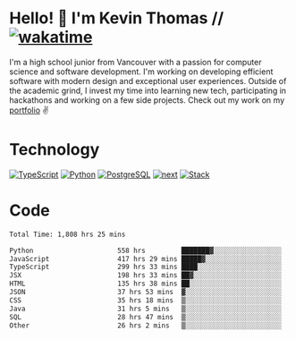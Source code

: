 # Hello! 👋 I'm Kevin Thomas // [![wakatime](https://wakatime.com/badge/user/e9d16d74-e01d-4a37-8086-9257e0bde1c2.svg?style=flat-square)](https://wakatime.com/@e9d16d74-e01d-4a37-8086-9257e0bde1c2)

I'm a high school junior from Vancouver with a passion for computer science and software development. I'm working on developing efficient software with modern design and exceptional user experiences. Outside of the academic grind, I invest my time into learning new tech, participating in hackathons and working on a few side projects. Check out my work on my [portfolio](https://kevinjosethomas.com/) ✌️

# Technology
[![TypeScript](https://github.com/kevinjosethomas/kevinjosethomas/assets/46242684/444b2e5d-659f-41f5-81fe-3abafb75cb6c)](https://kevinjosethomas.com/stack)
[![Python](https://github.com/kevinjosethomas/kevinjosethomas/assets/46242684/34a174c4-54db-4c4e-9842-2324d47cb043)](https://kevinjosethomas.com/stack)
[![PostgreSQL](https://github.com/kevinjosethomas/kevinjosethomas/assets/46242684/46d6de1c-c483-4dc7-ab3a-87763af6fc78)](https://kevinjosethomas.com/stack)
[![next](https://github.com/kevinjosethomas/kevinjosethomas/assets/46242684/bc46bae5-1ad9-42a7-b7a2-427cbde7c994)](https://kevinjosethomas.com/stack)
[![Stack](https://github.com/kevinjosethomas/kevinjosethomas/assets/46242684/0b9b7eeb-8cce-4a56-bffd-3131dd4dd88c)](https://kevinjosethomas.com/stack)




# Code
<!--START_SECTION:waka-->

```txt
Total Time: 1,808 hrs 25 mins

Python                     558 hrs         ███████▓░░░░░░░░░░░░░░░░░   30.42 %
JavaScript                 417 hrs 29 mins █████▓░░░░░░░░░░░░░░░░░░░   22.76 %
TypeScript                 299 hrs 33 mins ████░░░░░░░░░░░░░░░░░░░░░   16.33 %
JSX                        198 hrs 33 mins ██▓░░░░░░░░░░░░░░░░░░░░░░   10.82 %
HTML                       135 hrs 38 mins ██░░░░░░░░░░░░░░░░░░░░░░░   07.39 %
JSON                       37 hrs 53 mins  ▓░░░░░░░░░░░░░░░░░░░░░░░░   02.07 %
CSS                        35 hrs 18 mins  ▒░░░░░░░░░░░░░░░░░░░░░░░░   01.92 %
Java                       31 hrs 5 mins   ▒░░░░░░░░░░░░░░░░░░░░░░░░   01.69 %
SQL                        28 hrs 47 mins  ▒░░░░░░░░░░░░░░░░░░░░░░░░   01.57 %
Other                      26 hrs 2 mins   ▒░░░░░░░░░░░░░░░░░░░░░░░░   01.42 %
```

<!--END_SECTION:waka-->
